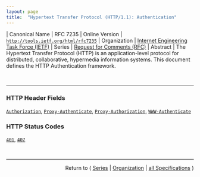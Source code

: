 ```yaml
---
layout: page
title:  "Hypertext Transfer Protocol (HTTP/1.1): Authentication"
---
```


| Canonical Name | RFC 7235
| Online Version | [`http://tools.ietf.org/html/rfc7235`](http://tools.ietf.org/html/rfc7235)
| Organization | [Internet Engineering Task Force (IETF)](..)
| Series | [Request for Comments (RFC)](.)
| Abstract | The Hypertext Transfer Protocol (HTTP) is an application-level protocol for distributed, collaborative, hypermedia information systems. This document defines the HTTP Authentication framework.

<br/>
<hr/>

### HTTP Header Fields

[`Authorization`](/concepts/http-header/Authorization "The &#34;Authorization&#34; header field allows a user agent to authenticate itself with an origin server - usually, but not necessarily, after receiving a 401 (Unauthorized) response. Its value consists of credentials containing the authentication information of the user agent for the realm of the resource being requested."), [`Proxy-Authenticate`](/concepts/http-header/Proxy-Authenticate "The &#34;Proxy-Authenticate&#34; header field consists of at least one challenge that indicates the authentication scheme(s) and parameters applicable to the proxy for this effective request URI. It MUST be included as part of a 407 (Proxy Authentication Required) response."), [`Proxy-Authorization`](/concepts/http-header/Proxy-Authorization "The &#34;Proxy-Authorization&#34; header field allows the client to identify itself (or its user) to a proxy that requires authentication. Its value consists of credentials containing the authentication information of the client for the proxy and/or realm of the resource being requested."), [`WWW-Authenticate`](/concepts/http-header/WWW-Authenticate "The &#34;WWW-Authenticate&#34; header field consists of at least one challenge that indicates the authentication scheme(s) and parameters applicable to the effective request URI. It MUST be included in 401 (Unauthorized) response messages and MAY be included in other response messages to indicate that supplying credentials (or different credentials) might affect the response.")

### HTTP Status Codes

[`401`](/concepts/http-status-code/401 "The 401 (Unauthorized) status code indicates that the request has not been applied because it lacks valid authentication credentials for the target resource. The server generating a 401 response MUST send a WWW-Authenticate header field (Section 4.1) containing at least one challenge applicable to the target resource."), [`407`](/concepts/http-status-code/407 "The 407 (Proxy Authentication Required) status code is similar to 401 (Unauthorized), but it indicates that the client needs to authenticate itself in order to use a proxy. The proxy MUST send a Proxy-Authenticate header field containing a challenge applicable to that proxy for the target resource. The client MAY repeat the request with a new or replaced Proxy-Authorization header field.")



<br/>
<hr/>

<p style="text-align: right">Return to ( <a href="./">Series</a> | <a href="../">Organization</a> | <a href="../../">all Specifications</a> )</p>